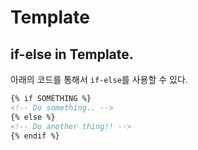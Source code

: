 # Template

## if-else in Template.

아래의 코드를 통해서 `if-else`를 사용할 수 있다.

```html
{% if SOMETHING %}
<!-- Do something.. -->
{% else %}
<!-- Do another thing!! -->
{% endif %}
```
